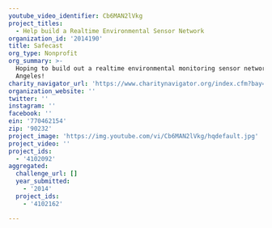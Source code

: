 ```yaml
---
youtube_video_identifier: Cb6MAN2lVkg
project_titles:
  - Help build a Realtime Environmental Sensor Network
organization_id: '2014190'
title: Safecast
org_type: Nonprofit
org_summary: >-
  Hoping to build out a realtime environmental monitoring sensor network in Los
  Angeles!
charity_navigator_url: 'https://www.charitynavigator.org/index.cfm?bay=search.profile&ein=770462154'
organization_website: ''
twitter: ''
instagram: ''
facebook: ''
ein: '770462154'
zip: '90232'
project_image: 'https://img.youtube.com/vi/Cb6MAN2lVkg/hqdefault.jpg'
project_video: ''
project_ids:
  - '4102092'
aggregated:
  challenge_url: []
  year_submitted:
    - '2014'
  project_ids:
    - '4102162'

---
```

